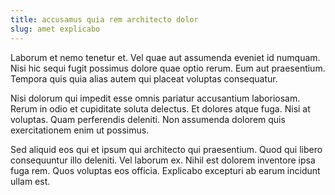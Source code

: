 ```yaml
---
title: accusamus quia rem architecto dolor
slug: amet explicabo
---
```


Laborum et nemo tenetur et. Vel quae aut assumenda eveniet id numquam. Nisi hic sequi fugit possimus dolore quae optio rerum. Eum aut praesentium. Tempora quis quia alias autem qui placeat voluptas consequatur.

Nisi dolorum qui impedit esse omnis pariatur accusantium laboriosam. Rerum in odio et cupiditate soluta delectus. Et dolores atque fuga. Nisi at voluptas. Quam perferendis deleniti. Non assumenda dolorem quis exercitationem enim ut possimus.

Sed aliquid eos qui et ipsum qui architecto qui praesentium. Quod qui libero consequuntur illo deleniti. Vel laborum ex. Nihil est dolorem inventore ipsa fuga rem. Quos voluptas eos officia. Explicabo excepturi ab earum incidunt ullam est.
